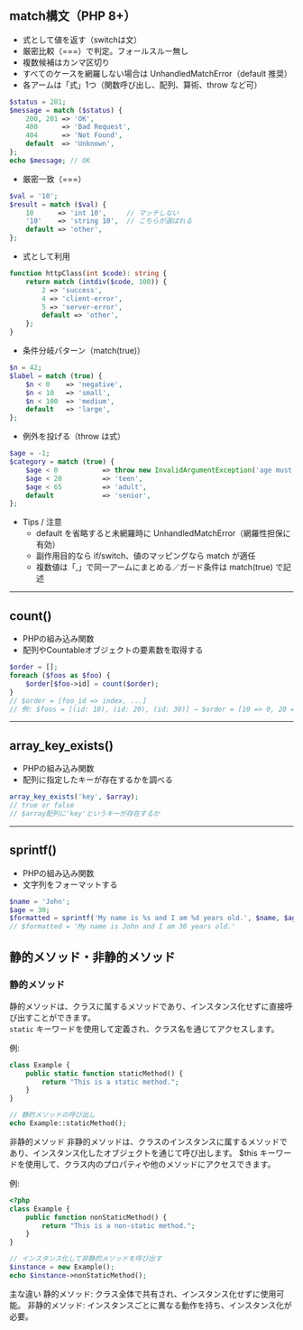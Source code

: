 ## match構文（PHP 8+）
- 式として値を返す（switchは文）
- 厳密比較（===）で判定。フォールスルー無し
- 複数候補はカンマ区切り
- すべてのケースを網羅しない場合は UnhandledMatchError（default 推奨）
- 各アームは「式」1つ（関数呼び出し、配列、算術、throw など可）

```php
$status = 201;
$message = match ($status) {
    200, 201 => 'OK',
    400      => 'Bad Request',
    404      => 'Not Found',
    default  => 'Unknown',
};
echo $message; // OK
```

- 厳密一致（===）
```php
$val = '10';
$result = match ($val) {
    10      => 'int 10',     // マッチしない
    '10'    => 'string 10',  // こちらが選ばれる
    default => 'other',
};
```

- 式として利用
```php
function httpClass(int $code): string {
    return match (intdiv($code, 100)) {
        2 => 'success',
        4 => 'client-error',
        5 => 'server-error',
        default => 'other',
    };
}
```

- 条件分岐パターン（match(true)）
```php
$n = 42;
$label = match (true) {
    $n < 0    => 'negative',
    $n < 10   => 'small',
    $n < 100  => 'medium',
    default   => 'large',
};
```

- 例外を投げる（throw は式）
```php
$age = -1;
$category = match (true) {
    $age < 0           => throw new InvalidArgumentException('age must be >= 0'),
    $age < 20          => 'teen',
    $age < 65          => 'adult',
    default            => 'senior',
};
```

- Tips / 注意
    - default を省略すると未網羅時に UnhandledMatchError（網羅性担保に有効）
    - 副作用目的なら if/switch、値のマッピングなら match が適任
    - 複数値は「,」で同一アームにまとめる／ガード条件は match(true) で記述

---

## count()
- PHPの組み込み関数
- 配列やCountableオブジェクトの要素数を取得する

```php
$order = [];
foreach ($foos as $foo) {
    $order[$foo->id] = count($order);
}
// $order = [foo_id => index, ...]
// 例: $foos = [(id: 10), (id: 20), (id: 30)] → $order = [10 => 0, 20 => 1, 30 => 2]
```

---

## array_key_exists()
- PHPの組み込み関数
- 配列に指定したキーが存在するかを調べる

```php
array_key_exists('key', $array);
// true or false
// $array配列に'key'というキーが存在するか
```

---

## sprintf()
- PHPの組み込み関数
- 文字列をフォーマットする

```php
$name = 'John';
$age = 30;
$formatted = sprintf('My name is %s and I am %d years old.', $name, $age);
// $formatted = 'My name is John and I am 30 years old.'
```

## 静的メソッド・非静的メソッド
### 静的メソッド
静的メソッドは、クラスに属するメソッドであり、インスタンス化せずに直接呼び出すことができます。  
`static` キーワードを使用して定義され、クラス名を通じてアクセスします。

例:
```php
class Example {
    public static function staticMethod() {
        return "This is a static method.";
    }
}

// 静的メソッドの呼び出し
echo Example::staticMethod();
```

非静的メソッド
非静的メソッドは、クラスのインスタンスに属するメソッドであり、インスタンス化したオブジェクトを通じて呼び出します。
$this キーワードを使用して、クラス内のプロパティや他のメソッドにアクセスできます。

例:
```php
<?php
class Example {
    public function nonStaticMethod() {
        return "This is a non-static method.";
    }
}

// インスタンス化して非静的メソッドを呼び出す
$instance = new Example();
echo $instance->nonStaticMethod();
```

主な違い
静的メソッド: クラス全体で共有され、インスタンス化せずに使用可能。
非静的メソッド: インスタンスごとに異なる動作を持ち、インスタンス化が必要。